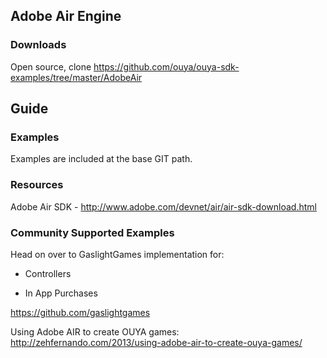 ## Adobe Air Engine

### Downloads
Open source, clone https://github.com/ouya/ouya-sdk-examples/tree/master/AdobeAir

## Guide

### Examples

Examples are included at the base GIT path.

### Resources

Adobe Air SDK - http://www.adobe.com/devnet/air/air-sdk-download.html

### Community Supported Examples

Head on over to GaslightGames implementation for:<br/>

- Controllers

- In App Purchases

https://github.com/gaslightgames


Using Adobe AIR to create OUYA games:<br/>
http://zehfernando.com/2013/using-adobe-air-to-create-ouya-games/
